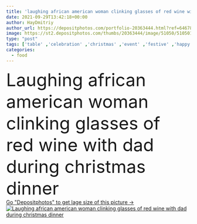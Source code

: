 ```yaml
---
title: 'laughing african american woman clinking glasses of red wine with dad during christmas dinner'
date: 2021-09-29T13:42:18+00:00
author: HayDmitriy
author_url: https://depositphotos.com/portfolio-20363444.html?ref=64678756
image: https://st2.depositphotos.com/thumbs/20363444/image/51050/510501114/api_thumb_450.jpg?forcejpeg=true
type: "post"
tags: ['table' ,'celebration' ,'christmas' ,'event' ,'festive' ,'happy' ,'holiday' ,'xmas' ,'people' ,'cheerful' ,'food' ,'family' ,'man' ,'dinner' ,'winter' ,'emotion' ,'blur' ,'vegetables' ,'served' ,'home' ,'woman' ,'together' ,'indoors' ,'alcohol' ,'drinks' ,'daughter' ,'glasses' ,'mature' ,'laugh' ,'prepared' ,'parent' ,'excited' ,'dad' ,'father' ,'relationship' ,'clinking' ,'toasting' ,'fatherhood' ,'New Year' ,'merry christmas' ,'black woman' ,'african american' ,'middle aged' ,'red wine' ,'orange juice' ,'black man' ]
categories: 
  - food
---
```

<div aling="center">
            <font size="60"> Laughing african american woman clinking glasses of red wine with dad during christmas dinner</font>   
</div>
<div>
    <a href='https://st2.depositphotos.com/thumbs/20363444/image/51050/510501114/api_thumb_450.jpg?forcejpeg=true?ref=64678756' target=_blank > Go "Depositphotos" to get lage size of this picture ->
        <img href='https://st2.depositphotos.com/thumbs/20363444/image/51050/510501114/api_thumb_450.jpg?forcejpeg=true?ref=64678756' src='https://st2.depositphotos.com/20363444/51050/i/950/depositphotos_510501114-stock-photo-laughing-african-american-woman-clinking.jpg?forcejpeg=true' alt='Laughing african american woman clinking glasses of red wine with dad during christmas dinner' >
    </a>
</div>
